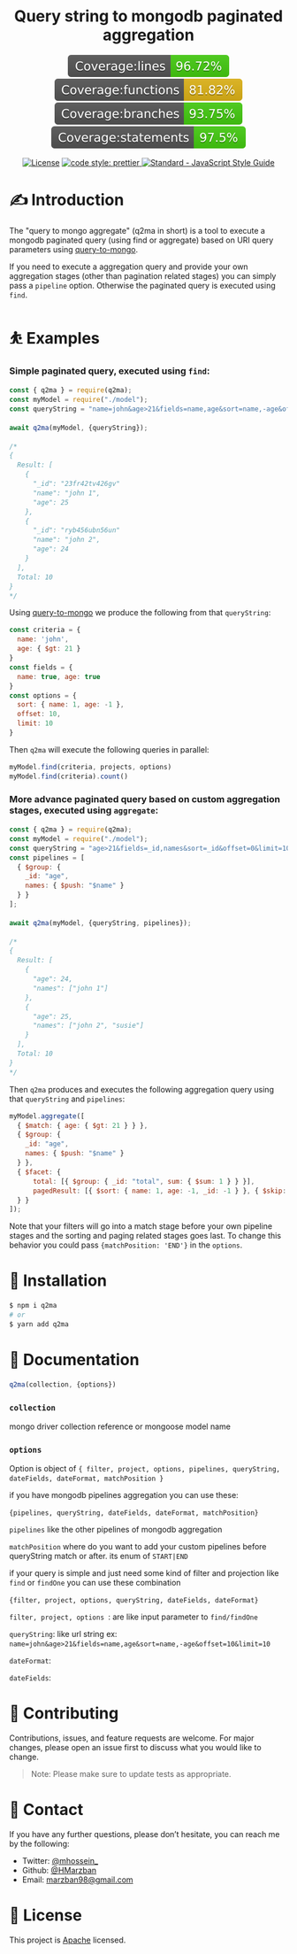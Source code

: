 <h1 align="center">Query string to mongodb paginated aggregation</h1>

<p align="center">

<img src="./coverage/badge-lines.svg" alt="Coverage lines" data-canonical-src="./coverage/badge-lines.svg" style="max-width:100%;">

<img src="./coverage/badge-functions.svg" alt="Coverage functions" data-canonical-src="./coverage/badge-functions.svg" style="max-width:100%;">

<img src="./coverage/badge-branches.svg" alt="Coverage branches" data-canonical-src="./coverage/badge-branches.svg" style="max-width:100%;">

<img src="./coverage/badge-statements.svg" alt="Coverage statements" data-canonical-src="./coverage/badge-statements.svg" style="max-width:100%;">

</p>

<p align="center">

<a href="https://opensource.org/licenses/Apache-2.0" rel="nofollow">
<img src="https://img.shields.io/badge/License-Apache%202.0-blue.svg" alt="License" style="max-width:100%;"></a>

<a href="https://github.com/sheerun/prettier-standard" rel="nofollow">
    <img alt="code style: prettier" src="https://img.shields.io/badge/code_style-prettier-ff69b4.svg">
</a>

<a href="https://github.com/sheerun/prettier-standard" rel="nofollow">
<img src="https://img.shields.io/badge/code_style-standard-brightgreen.svg" alt="Standard - JavaScript Style Guide" style="max-width:100%;">
</a>

</p>

# ✍️ Introduction
The "query to mongo aggregate" (q2ma in short) is a tool to execute a mongodb paginated query (using find or aggregate) based on URI query parameters using [query-to-mongo](https://www.npmjs.com/package/query-to-mongo).

If you need to execute a aggregation query and provide your own aggregation stages (other than pagination related stages) you can simply pass a `pipeline` option. Otherwise the paginated query is executed using `find`.

# ⛹️ Examples

### Simple paginated query, executed using `find`:

```js
const { q2ma } = require(q2ma);
const myModel = require("./model");
const queryString = "name=john&age>21&fields=name,age&sort=name,-age&offset=0&limit=10";

await q2ma(myModel, {queryString});

/* 
{
  Result: [
    {
      "_id": "23fr42tv426gv"
      "name": "john 1",
      "age": 25
    },
    {
      "_id": "ryb456ubn56un"
      "name": "john 2",
      "age": 24
    }
  ],
  Total: 10
}
*/
```
Using [query-to-mongo](https://www.npmjs.com/package/query-to-mongo) we produce the following from that `queryString`:
```js
const criteria = {
  name: 'john',
  age: { $gt: 21 }
}
const fields = {
  name: true, age: true
}
const options = {
  sort: { name: 1, age: -1 },
  offset: 10,
  limit: 10
}
```
Then `q2ma` will execute the following queries in parallel:
```js
myModel.find(criteria, projects, options)
myModel.find(criteria).count()
```

### More advance paginated query based on custom aggregation stages, executed using `aggregate`:

```js
const { q2ma } = require(q2ma);
const myModel = require("./model");
const queryString = "age>21&fields=_id,names&sort=_id&offset=0&limit=10";
const pipelines = [
  { $group: {
    _id: "age",
    names: { $push: "$name" }
  } }
];

await q2ma(myModel, {queryString, pipelines});

/* 
{
  Result: [
    {
      "age": 24,
      "names": ["john 1"]
    },
    {
      "age": 25,
      "names": ["john 2", "susie"]
    }
  ],
  Total: 10
}
*/
```
Then `q2ma` produces and executes the following aggregation query using that `queryString` and `pipelines`:
```js
myModel.aggregate([
  { $match: { age: { $gt: 21 } } },
  { $group: {
    _id: "age",
    names: { $push: "$name" }
  } },
  { $facet: {
      total: [{ $group: { _id: "total", sum: { $sum: 1 } } }],
      pagedResult: [{ $sort: { name: 1, age: -1, _id: -1 } }, { $skip: 0 }, { $limit: 10 }, { $project: { _id: 1, names: 1 } }],
  } }
]);
```

Note that your filters will go into a match stage before your own pipeline stages and the sorting and paging related stages goes last. To change this behavior you could pass `{matchPosition: 'END'}` in the `options`.

# 🚀 Installation

```bash
$ npm i q2ma
# or
$ yarn add q2ma
```

# 📖 Documentation

```js
q2ma(collection, {options})
```

### `collection`
mongo driver collection reference or mongoose model name

### `options`
Option is object of `{ filter, project, options, pipelines, queryString, dateFields, dateFormat, matchPosition }`

if you have mongodb pipelines aggregation you can use these:

`{pipelines, queryString, dateFields, dateFormat, matchPosition}`

`pipelines` like the other pipelines of mongodb aggregation

`matchPosition` where do you want to add your custom pipelines before queryString match or after. its enum of `START|END`

if your query is simple and just need some kind of filter and projection like `find` or `findOne` you can use these combination

`{filter, project, options, queryString, dateFields, dateFormat}`

`filter, project, options `: are like input parameter to `find/findOne`

`queryString`: like url string ex: `name=john&age>21&fields=name,age&sort=name,-age&offset=10&limit=10`

`dateFormat`:

`dateFields`:

# 🤝 Contributing
Contributions, issues, and feature requests are welcome. For major changes, please open an issue first to discuss what you would like to change.

> Note: Please make sure to update tests as appropriate.

# 👋 Contact
If you have any further questions, please don’t hesitate, you can reach me by the following:
 - Twitter: [@mhossein_](https://twitter.com/mhossein_)
 - Github: [@HMarzban](https://github.com/hmarzban)
 - Email: marzban98@gmail.com


# 📝 License
This project is [Apache](https://opensource.org/licenses/Apache-2.0) licensed.
